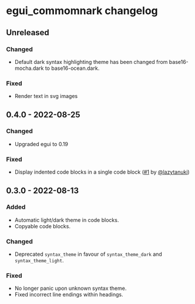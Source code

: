 # egui_commomnark changelog

## Unreleased

### Changed

- Default dark syntax highlighting theme has been changed from base16-mocha.dark
  to base16-ocean.dark.

### Fixed

- Render text in svg images

## 0.4.0 - 2022-08-25

### Changed

- Upgraded egui to 0.19

### Fixed

- Display indented code blocks in a single code block ([#1](https://github.com/lampsitter/egui_commonmark/pull/1) by [@lazytanuki](https://github.com/lazytanuki))

## 0.3.0 - 2022-08-13

### Added

- Automatic light/dark theme in code blocks.
- Copyable code blocks.

### Changed

- Deprecated `syntax_theme` in favour of `syntax_theme_dark` and
  `syntax_theme_light`.

### Fixed

- No longer panic upon unknown syntax theme.
- Fixed incorrect line endings within headings.

